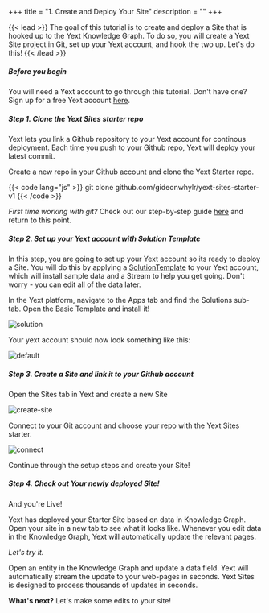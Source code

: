 +++
title = "1. Create and Deploy Your Site"
description = ""
+++

{{< lead >}} The goal of this tutorial is to create and deploy a Site that is hooked up to the Yext Knowledge Graph. To do so, you will create a Yext Site project in Git, set up your Yext account, and hook the two up. Let's do this!  {{< /lead >}}


##### Before you begin
You will need a Yext account to go through this tutorial. Don't have one? Sign up for a free Yext account [here](yext.com).  


##### Step 1. Clone the Yext Sites starter repo 
Yext lets you link a Github repository to your Yext account for continous deployment. Each time you push to your Github repo, Yext will deploy your latest commit. 

Create a new repo in your Github account and clone the Yext Starter repo. 

{{< code lang="js" >}} git clone github.com/gideonwhylr/yext-sites-starter-v1 {{< /code >}}

*First time working with git?* Check out our step-by-step guide [here](yext.com) and return to this point. 

##### Step 2. Set up your Yext account with Solution Template 

In this step, you are going to set up your Yext account so its ready to deploy a Site. You will do this by applying a [SolutionTemplate](yext.com) to your Yext account, which will install sample data and a Stream to help you get going. Don't worry - you can edit all of the data later.  

In the Yext platform, navigate to the Apps tab and find the Solutions sub-tab. Open the Basic Template and install it! 

![solution](/images/solution_template.png)

Your yext account should now look something like this: 

![default](/images/yext_default.png)

##### Step 3. Create a Site and link it to your Github account 

Open the Sites tab in Yext and create a new Site

![create-site](/images/2020-12-17_19-11-37.png)

Connect to your Git account and choose your repo with the Yext Sites starter. 

![connect](/images/2020-12-17_19-15-24.png)

Continue through the setup steps and create your Site!


##### Step 4. Check out Your newly deployed Site! 

And you're Live! 

Yext has deployed your Starter Site based on data in Knowledge Graph. Open your site in a new tab to see what it looks like. Whenever you edit data in the Knowledge Graph, Yext will automatically update the relevant pages. 

*Let's try it.* 

Open an entity in the Knowledge Graph and update a data field. Yext will automatically stream the update to your web-pages in seconds. Yext Sites is designed to process thousands of updates in seconds. 


**What's next?** 
Let's make some edits to your site!  